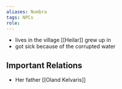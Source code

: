 ```yaml
---
aliases: Numbra
tags: NPCs
role: 
---
```


- lives in the village [[Heilar]] grew up in
- got sick because of the corrupted water

## Important Relations
* Her father [[Oland Kelvaris]]